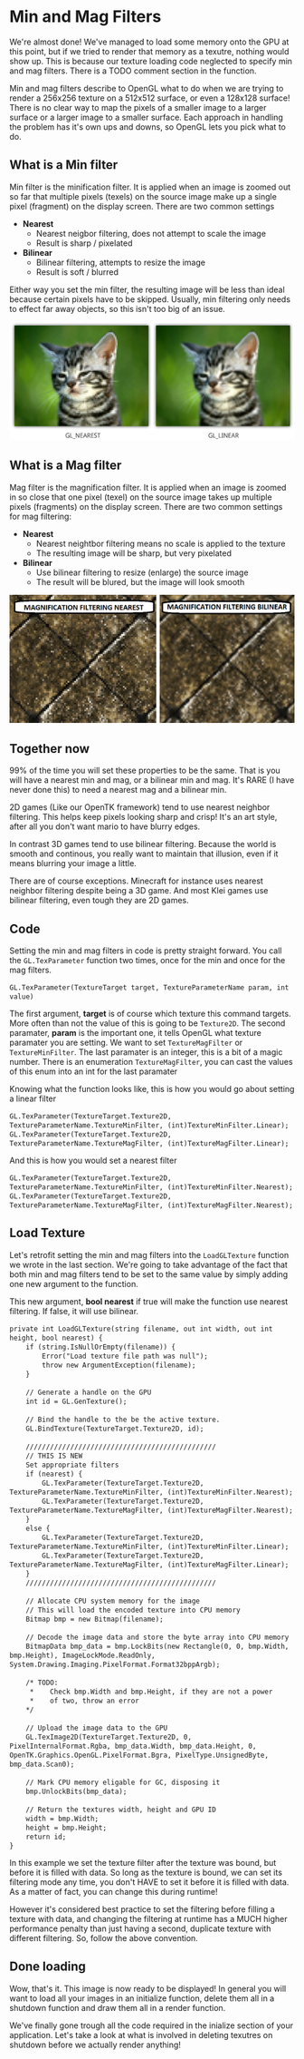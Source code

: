 # Min and Mag Filters
We're almost done! We've managed to load some memory onto the GPU at this point, but if we tried to render that memory as a texutre, nothing would show up. This is because our texture loading code neglected to specify min and mag filters. There is a TODO comment section in the function.

Min and mag filters describe to OpenGL what to do when we are trying to render a 256x256 texture on a 512x512 surface, or even a 128x128 surface! There is no clear way to map the pixels of a smaller image to a larger surface or a larger image to a smaller surface. Each approach in handling the problem has it's own ups and downs, so OpenGL lets you pick what to do.

## What is a Min filter

Min filter is the minification filter. It is applied when an image is zoomed out so far that multiple pixels (texels) on the source image make up a single pixel (fragment) on the display screen. There are two common settings

* __Nearest__
  * Nearest neigbor filtering, does not attempt to scale the image
  * Result is sharp / pixelated
* __Bilinear__
  * Bilinear filtering, attempts to resize the image
  * Result is soft / blurred

Either way you set the min filter, the resulting image will be less than ideal because certain pixels have to be skipped. Usually, min filtering only needs to effect far away objects, so this isn't too big of an issue.

![MIN](min_filter.png)

## What is a Mag filter

Mag filter is the magnification filter. It is applied when an image is zoomed in so close that one pixel (texel) on the source image takes up multiple pixels (fragments) on the display screen. There are two common settings for mag filtering:

* __Nearest__ 
  * Nearest neightbor filtering means no scale is applied to the texture
  * The resulting image will be sharp, but very pixelated
* __Bilinear__
  * Use bilinear filtering to resize (enlarge) the source image
  * The result will be blured, but the image will look smooth

![MAG](mag_filter.png)

## Together now

99% of the time you will set these properties to be the same. That is you will have a nearest min and mag, or a bilinear min and mag. It's RARE (I have never done this) to need a nearest mag and a bilinear min.

2D games (Like our OpenTK framework) tend to use nearest neighbor filtering. This helps keep pixels looking sharp and crisp! It's an art style, after all you don't want mario to have blurry edges.

In contrast 3D games tend to use bilinear filtering. Because the world is smooth and continous, you really want to maintain that illusion, even if it means blurring your image a little.

There are of course exceptions. Minecraft for instance uses nearest neighbor filtering despite being a 3D game. And most Klei games use bilinear filtering, even tough they are 2D games.

## Code
Setting the min and mag filters in code is pretty straight forward. You call the ```GL.TexParameter``` function two times, once for the min and once for the mag filters.

```
GL.TexParameter(TextureTarget target, TextureParameterName param, int value)
```

The first argument, __target__ is of course which texture this command targets. More often than not the value of this is going to be ```Texture2D```. The second paramater, __param__ is the important one, it tells OpenGL what texture paramater you are setting. We want to set ```TextureMagFilter``` or ```TextureMinFilter```. The last paramater is an integer, this is a bit of a magic number. There is an enumeration ```TextureMagFilter```, you can cast the values of this enum into an int for the last paramater

Knowing what the function looks like, this is how you would go about setting a linear filter

```
GL.TexParameter(TextureTarget.Texture2D, TextureParameterName.TextureMinFilter, (int)TextureMinFilter.Linear);
GL.TexParameter(TextureTarget.Texture2D, TextureParameterName.TextureMagFilter, (int)TextureMagFilter.Linear);
```

And this is how you would set a nearest filter

```
GL.TexParameter(TextureTarget.Texture2D, TextureParameterName.TextureMinFilter, (int)TextureMinFilter.Nearest);
GL.TexParameter(TextureTarget.Texture2D, TextureParameterName.TextureMagFilter, (int)TextureMagFilter.Nearest);
```

## Load Texture

Let's retrofit setting the min and mag filters into the ```LoadGLTexture``` function we wrote in the last section. We're going to take advantage of the fact that both min and mag filters tend to be set to the same value by simply adding one new argument to the function.

This new argument, __bool nearest__ if true will make the function use nearest filtering. If false, it will use bilinear.

```
private int LoadGLTexture(string filename, out int width, out int height, bool nearest) {
    if (string.IsNullOrEmpty(filename)) {
        Error("Load texture file path was null");
        throw new ArgumentException(filename);
    }

    // Generate a handle on the GPU
    int id = GL.GenTexture();
    
    // Bind the handle to the be the active texture.
    GL.BindTexture(TextureTarget.Texture2D, id);
    
    ///////////////////////////////////////////////
    // THIS IS NEW
    Set appropriate filters
    if (nearest) {
        GL.TexParameter(TextureTarget.Texture2D, TextureParameterName.TextureMinFilter, (int)TextureMinFilter.Nearest);
        GL.TexParameter(TextureTarget.Texture2D, TextureParameterName.TextureMagFilter, (int)TextureMagFilter.Nearest);
    }
    else {
        GL.TexParameter(TextureTarget.Texture2D, TextureParameterName.TextureMinFilter, (int)TextureMinFilter.Linear);
        GL.TexParameter(TextureTarget.Texture2D, TextureParameterName.TextureMagFilter, (int)TextureMagFilter.Linear);
    }
    ///////////////////////////////////////////////

    // Allocate CPU system memory for the image
    // This will load the encoded texture into CPU memory
    Bitmap bmp = new Bitmap(filename);
    
    // Decode the image data and store the byte array into CPU memory
    BitmapData bmp_data = bmp.LockBits(new Rectangle(0, 0, bmp.Width, bmp.Height), ImageLockMode.ReadOnly, System.Drawing.Imaging.PixelFormat.Format32bppArgb);

    /* TODO: 
     *    Check bmp.Width and bmp.Height, if they are not a power
     *    of two, throw an error
    */

    // Upload the image data to the GPU
    GL.TexImage2D(TextureTarget.Texture2D, 0, PixelInternalFormat.Rgba, bmp_data.Width, bmp_data.Height, 0, OpenTK.Graphics.OpenGL.PixelFormat.Bgra, PixelType.UnsignedByte, bmp_data.Scan0);
    
    // Mark CPU memory eligable for GC, disposing it
    bmp.UnlockBits(bmp_data);

    // Return the textures width, height and GPU ID
    width = bmp.Width;
    height = bmp.Height;
    return id;
}
```

In this example we set the texture filter after the texture was bound, but before it is filled with data. So long as the texture is bound, we can set its filtering mode any time, you don't HAVE to set it before it is filled with data. As a matter of fact, you can change this during runtime!

However it's considered best practice to set the filtering before filling a texture with data, and changing the filtering at runtime has a MUCH higher performance penalty than just having a second, duplicate texture with different filtering. So, follow the above convention.

## Done loading

Wow, that's it. This image is now ready to be displayed! In general you will want to load all your images in an initialize function, delete them all in a shutdown function and draw them all in a render function.

We've finally gone trough all the code required in the inialize section of your application. Let's take a look at what is involved in deleting texutres on shutdown before we actually render anything!